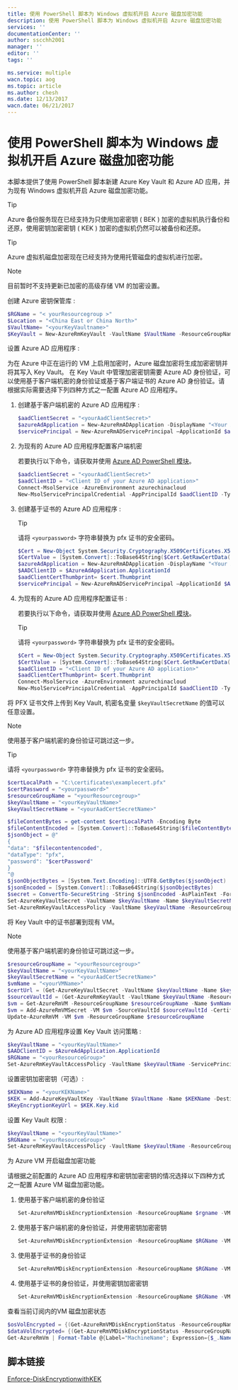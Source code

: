 ```yaml
---
title: 使用 PowerShell 脚本为 Windows 虚拟机开启 Azure 磁盘加密功能
description: 使用 PowerShell 脚本为 Windows 虚拟机开启 Azure 磁盘加密功能
services: ''
documentationCenter: ''
author: sscchh2001
manager: ''
editor: ''
tags: ''

ms.service: multiple
wacn.topic: aog
ms.topic: article
ms.author: chesh
ms.date: 12/13/2017
wacn.date: 06/21/2017
---
```


# 使用 PowerShell 脚本为 Windows 虚拟机开启 Azure 磁盘加密功能

本脚本提供了使用 PowerShell 脚本新建 Azure Key Vault 和 Azure AD 应用，并为现有 Windows 虚拟机开启 Azure 磁盘加密功能。

> [!TIP]
> Azure 备份服务现在已经支持为只使用加密密钥 ( BEK ) 加密的虚拟机执行备份和还原，使用密钥加密密钥 ( KEK ) 加密的虚拟机仍然可以被备份和还原。 

> [!TIP]
> Azure 虚拟机磁盘加密现在已经支持为使用托管磁盘的虚拟机进行加密。

> [!NOTE]
> 目前暂时不支持更新已加密的高级存储 VM 的加密设置。

创建 Azure 密钥保管库 :

```PowerShell
$RGName = "< yourResourcegroup >"
$Location = "<China East or China North>"
$VaultName= "<yourKeyVaultname>"
$KeyVault = New-AzureRmKeyVault -VaultName $VaultName -ResourceGroupName $RGName -Location $Location
```

设置 Azure AD 应用程序 :

为在 Azure 中正在运行的 VM 上启用加密时，Azure 磁盘加密将生成加密密钥并将其写入 Key Vault。 在 Key Vault 中管理加密密钥需要 Azure AD 身份验证，可以使用基于客户端机密的身份验证或基于客户端证书的 Azure AD 身份验证。请根据实际需要选择下列四种方式之一配置 Azure AD 应用程序。

1. 创建基于客户端机密的 Azure AD 应用程序 :
    
    ```PowerShell
    $aadClientSecret = "<yourAadClientSecret>"
    $azureAdApplication = New-AzureRmADApplication -DisplayName "<Your Application Display Name>" -HomePage "<https://YourApplicationHomePage>" -IdentifierUris "<https://YouApplicationUri>" -Password $aadClientSecret
    $servicePrincipal = New-AzureRmADServicePrincipal –ApplicationId $azureAdApplication.ApplicationId
    ```

2. 为现有的 Azure AD 应用程序配置客户端机密

    若要执行以下命令，请获取并使用 [Azure AD PowerShell 模块](https://technet.microsoft.com/zh-cn/library/jj151815.aspx)。
    
    ```PowerShell
    $aadclientSecret = "<yourAadClientSecret>"
    $aadClientID = "<Client ID of your Azure AD application>"
    Connect-MsolService -AzureEnvironment azurechinacloud
    New-MsolServicePrincipalCredential -AppPrincipalId $aadClientID -Type password -Value $aadclientSecret
    ```

3. 创建基于证书的 Azure AD 应用程序 :

    > [!TIP]
    > 请将 `<yourpassword>` 字符串替换为 pfx 证书的安全密码。

    ```PowerShell
    $Cert = New-Object System.Security.Cryptography.X509Certificates.X509Certificate("C:\certificates\examplecert.pfx", "<yourpassword>")
    $CertValue = [System.Convert]::ToBase64String($Cert.GetRawCertData())
    $azureAdApplication = New-AzureRmADApplication -DisplayName "<Your Application Display Name>" -HomePage "<https://YourApplicationHomePage>" -IdentifierUris "<https://YouApplicationUri>" -CertValue $CertValue -StartDate $Cert.StartDate -EndDate $Cert.EndDate
    $AADClientID = $AzureAdApplication.ApplicationId
    $aadClientCertThumbprint= $cert.Thumbprint
    $servicePrincipal = New-AzureRmADServicePrincipal –ApplicationId $AADClientID
    ```

4. 为现有的 Azure AD 应用程序配置证书 :

    若要执行以下命令，请获取并使用 [Azure AD PowerShell 模块](https://technet.microsoft.com/zh-cn/library/jj151815.aspx)。

    > [!TIP]
    > 请将 `<yourpassword>` 字符串替换为 pfx 证书的安全密码。

    ```PowerShell
    $Cert = New-Object System.Security.Cryptography.X509Certificates.X509Certificate("C:\certificates\examplecert.pfx", "<yourpassword>")
    $CertValue = [System.Convert]::ToBase64String($Cert.GetRawCertData())
    $aadClientID = "<Client ID of your Azure AD application>"
    $aadClientCertThumbprint= $cert.Thumbprint
    Connect-MsolService -AzureEnvironment azurechinacloud
    New-MsolServicePrincipalCredential -AppPrincipalId $aadClientID -Type asymmetric -Value $credValue -Usage verify
    ```

将 PFX 证书文件上传到 Key Vault, 机密名变量 `$keyVaultSecretName` 的值可以任意设置。 

> [!NOTE]
> 使用基于客户端机密的身份验证可跳过这一步。  

> [!TIP]
> 请将 `<yourpassword>` 字符串替换为 pfx 证书的安全密码。

```PowerShell
$certLocalPath = "C:\certificates\examplecert.pfx"
$certPassword = "<yourpassword>"
$resourceGroupName = "<yourResourcegroup>"
$keyVaultName = "<yourKeyVaultName>"
$keyVaultSecretName = "<yourAadCertSecretName>"

$fileContentBytes = get-content $certLocalPath -Encoding Byte
$fileContentEncoded = [System.Convert]::ToBase64String($fileContentBytes)
$jsonObject = @"
{
"data": "$filecontentencoded",
"dataType": "pfx",
"password": "$certPassword"
}
"@
$jsonObjectBytes = [System.Text.Encoding]::UTF8.GetBytes($jsonObject)
$jsonEncoded = [System.Convert]::ToBase64String($jsonObjectBytes)
$secret = ConvertTo-SecureString -String $jsonEncoded -AsPlainText -Force
Set-AzureKeyVaultSecret -VaultName $keyVaultName -Name $keyVaultSecretName -SecretValue $secret
Set-AzureRmKeyVaultAccessPolicy -VaultName $keyVaultName -ResourceGroupName $resourceGroupName –EnabledForDeployment
```

将 Key Vault 中的证书部署到现有 VM。

> [!NOTE]
> 使用基于客户端机密的身份验证可跳过这一步。

```PowerShell
$resourceGroupName = "<yourResourcegroup>"
$keyVaultName = "<yourKeyVaultName>"
$keyVaultSecretName = "<yourAadCertSecretName>"
$vmName = "<yourVMName>"
$certUrl = (Get-AzureKeyVaultSecret -VaultName $keyVaultName -Name $keyVaultSecretName).Id
$sourceVaultId = (Get-AzureRmKeyVault -VaultName $keyVaultName -ResourceGroupName $resourceGroupName).ResourceId
$vm = Get-AzureRmVM -ResourceGroupName $resourceGroupName -Name $vmName
$vm = Add-AzureRmVMSecret -VM $vm -SourceVaultId $sourceVaultId -CertificateStore "My" -CertificateUrl $certUrl
Update-AzureRmVM -VM $vm -ResourceGroupName $resourceGroupName
```

为 Azure AD 应用程序设置 Key Vault 访问策略 :

```PowerShell
$keyVaultName = "<yourKeyVaultName>"
$AADClientID = $AzureAdApplication.ApplicationId 
$RGName = "<yourResourceGroup>"
Set-AzureRmKeyVaultAccessPolicy -VaultName $keyVaultName -ServicePrincipalName $AADClientID -PermissionsToKeys "WrapKey" -PermissionsToSecrets "Set" -ResourceGroupName $RGName
```

设置密钥加密密钥（可选）:

```PowerShell
$KEKName = "<yourKEKName>"
$KEK = Add-AzureKeyVaultKey -VaultName $VaultName -Name $KEKName -Destination "Software"
$KeyEncryptionKeyUrl = $KEK.Key.kid
```

设置 Key Vault 权限 :

```PowerShell
$keyVaultName = "<yourKeyVaultName>"
$RGName = "<yourResourceGroup>"
Set-AzureRmKeyVaultAccessPolicy -VaultName $keyVaultName -ResourceGroupName $RGName -EnabledForDiskEncryption
```

为 Azure VM 开启磁盘加密功能

请根据之前配置的 Azure AD 应用程序和密钥加密密钥的情况选择以下四种方式之一配置 Azure VM 磁盘加密功能。

1. 使用基于客户端机密的身份验证

    ```PowerShell
    Set-AzureRmVMDiskEncryptionExtension -ResourceGroupName $rgname -VMName $vmName -AadClientID $aadClientID -AadClientSecret $aadClientSecret -DiskEncryptionKeyVaultUrl $diskEncryptionKeyVaultUrl -DiskEncryptionKeyVaultId $KeyVaultResourceId
    ```

2. 使用基于客户端机密的身份验证，并使用密钥加密密钥

    ```PowerShell
    Set-AzureRmVMDiskEncryptionExtension -ResourceGroupName $RGName -VMName $vmName -AadClientID $AADClientID -AadClientSecret $AADClientSecret -DiskEncryptionKeyVaultUrl $DiskEncryptionKeyVaultUrl -DiskEncryptionKeyVaultId $KeyVaultResourceId -KeyEncryptionKeyUrl $KeyEncryptionKeyUrl -KeyEncryptionKeyVaultId $KeyVaultResourceId
    ```

3. 使用基于证书的身份验证

    ```PowerShell
    Set-AzureRmVMDiskEncryptionExtension -ResourceGroupName $RGName -VMName $VMName -AadClientID $AADClientID -AadClientCertThumbprint $AADClientCertThumbprint -DiskEncryptionKeyVaultUrl $DiskEncryptionKeyVaultUrl -DiskEncryptionKeyVaultId $KeyVaultResourceId
    ```

4. 使用基于证书的身份验证，并使用密钥加密密钥

    ```PowerShell
    Set-AzureRmVMDiskEncryptionExtension -ResourceGroupName $RGName -VMName $VMName -AadClientID $AADClientID -AadClientCertThumbprint $AADClientCertThumbprint -DiskEncryptionKeyVaultUrl $DiskEncryptionKeyVaultUrl -DiskEncryptionKeyVaultId $KeyVaultResourceId -KeyEncryptionKeyUrl $KeyEncryptionKeyUrl -KeyEncryptionKeyVaultId $KeyVaultResourceId
    ```

查看当前订阅内的VM 磁盘加密状态

```PowerShell
$osVolEncrypted = {(Get-AzureRmVMDiskEncryptionStatus -ResourceGroupName $_.ResourceGroupName -VMName $_.Name).OsVolumeEncrypted}
$dataVolEncrypted= {(Get-AzureRmVMDiskEncryptionStatus -ResourceGroupName $_.ResourceGroupName -VMName $_.Name).DataVolumesEncrypted}
Get-AzureRmVm | Format-Table @{Label="MachineName"; Expression={$_.Name}}, @{Label="OsVolumeEncrypted"; Expression=$osVolEncrypted}, @{Label="DataVolumesEncrypted"; Expression=$dataVolEncrypted}
```

## 脚本链接

[Enforce-DiskEncryptionwithKEK](https://github.com/wacn/AOG-CodeSample/tree/master/PowerShell/Enforce-DiskEncryptionwithKEK.ps1)
